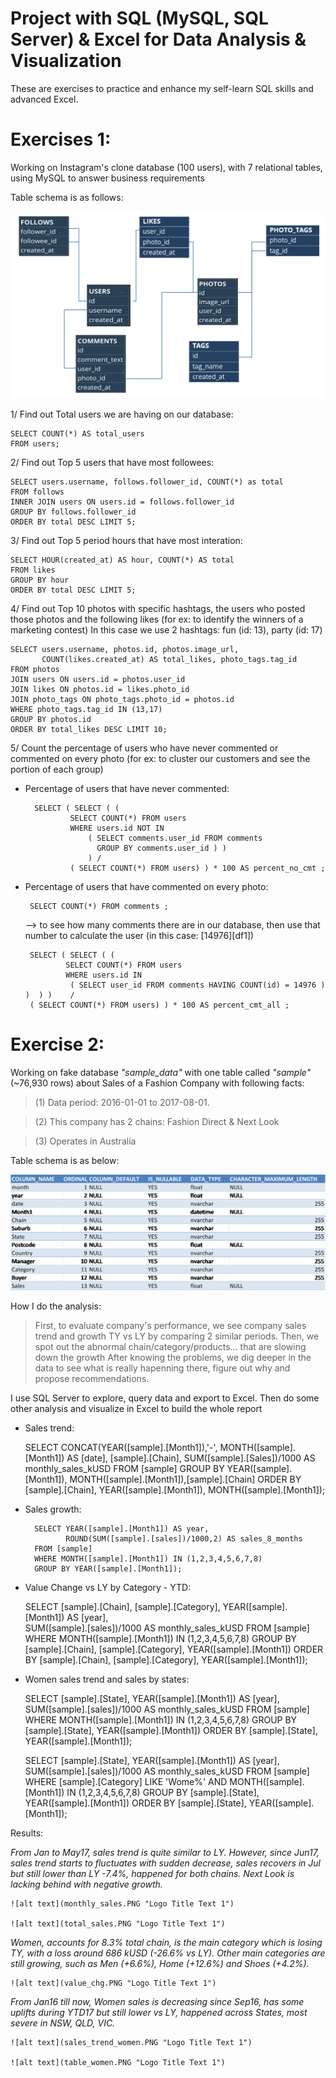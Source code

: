 # Project with SQL (MySQL, SQL Server) & Excel for Data Analysis & Visualization


These are exercises to practice and enhance my self-learn SQL skills and advanced Excel.

# Exercises 1:
  Working on Instagram's clone database (100 users), with 7 relational tables, using MySQL to answer business requirements
  
  Table schema is as follows: 
  
  ![alt text](ig_schema.PNG "Logo Title Text 1")
  
  
   1/ Find out Total users we are having on our database:
  
    SELECT COUNT(*) AS total_users
    FROM users;
   
  
  2/ Find out Top 5 users that have most followees:
  
    SELECT users.username, follows.follower_id, COUNT(*) as total
    FROM follows
    INNER JOIN users ON users.id = follows.follower_id
    GROUP BY follows.follower_id
    ORDER BY total DESC LIMIT 5;
    
    
  3/ Find out Top 5 period hours that have most interation:
  
    SELECT HOUR(created_at) AS hour, COUNT(*) AS total 
    FROM likes 
    GROUP BY hour 
    ORDER BY total DESC LIMIT 5;
    
  4/ Find out Top 10 photos with specific hashtags, the users who posted those photos and the following likes (for ex: to identify the winners of a marketing contest)
  In this case we use 2 hashtags: fun (id: 13), party (id: 17) 

    SELECT users.username, photos.id, photos.image_url,
           COUNT(likes.created_at) AS total_likes, photo_tags.tag_id
    FROM photos
    JOIN users ON users.id = photos.user_id 
    JOIN likes ON photos.id = likes.photo_id
    JOIN photo_tags ON photo_tags.photo_id = photos.id
    WHERE photo_tags.tag_id IN (13,17)
    GROUP BY photos.id 
    ORDER BY total_likes DESC LIMIT 10;
    
  5/ Count the percentage of users who have never commented or commented on every photo
  (for ex: to cluster our customers and see the portion of each group)

- Percentage of users that have never commented:

        SELECT ( SELECT ( (
                SELECT COUNT(*) FROM users 
                WHERE users.id NOT IN 
                    ( SELECT comments.user_id FROM comments	
                      GROUP BY comments.user_id ) )
                    ) / 
                ( SELECT COUNT(*) FROM users) ) * 100 AS percent_no_cmt ; 
 
 - Percentage of users that have commented on every photo: 
 
        SELECT COUNT(*) FROM comments ;
    --> to see how many comments there are in our database, then use that number to calculate the user (in this case: [14976][df1])

        SELECT ( SELECT ( (	
                SELECT COUNT(*) FROM users 
                WHERE users.id IN 
                 ( SELECT user_id FROM comments HAVING COUNT(id) = 14976 ) )  ) )    / 
        ( SELECT COUNT(*) FROM users) ) * 100 AS percent_cmt_all ; 


# Exercise 2:
  Working on fake database *"sample_data"* with one table called *"sample"* (~76,930 rows) about Sales of a Fashion Company with following facts: 

> (1)	Data period: 2016-01-01 to 2017-08-01.

> (2)	This company has 2 chains: Fashion Direct & Next Look

> (3)	Operates in Australia

Table schema is as below:


![alt text](sale_schema.png "Logo Title Text 1")



How I do the analysis:
>First, to evaluate company's performance, we see company sales trend and growth TY vs LY by comparing 2 similar periods. 
>Then, we spot out the abnormal chain/category/products... that are slowing down the growth 
>After knowing the problems, we dig deeper in the data to see what is really hapenning there,  figure out why and propose recommendations.

I use SQL Server to explore, query data and export to Excel. Then do some other analysis and visualize in Excel  to build the whole report

- Sales trend:


     SELECT	CONCAT(YEAR([sample].[Month1]),'-', MONTH([sample].[Month1]) AS
            [date],
            [sample].[Chain],
            SUM([sample].[Sales])/1000 AS monthly_sales_kUSD
    FROM [sample]
    GROUP BY YEAR([sample].[Month1]),
             MONTH([sample].[Month1]),[sample].[Chain]
    ORDER BY [sample].[Chain],
             YEAR([sample].[Month1]), MONTH([sample].[Month1]);
        
- Sales growth: 

        
        SELECT YEAR([sample].[Month1]) AS year, 
               ROUND(SUM([sample].[sales])/1000,2) AS sales_8_months
        FROM [sample]
        WHERE MONTH([sample].[Month1]) IN (1,2,3,4,5,6,7,8)
        GROUP BY YEAR([sample].[Month1]);
        
- Value Change vs LY by Category - YTD:


    SELECT [sample].[Chain], [sample].[Category], 
           YEAR([sample].[Month1]) AS [year],   
           SUM([sample].[sales])/1000 AS monthly_sales_kUSD
    FROM [sample]
    WHERE MONTH([sample].[Month1]) IN (1,2,3,4,5,6,7,8)
    GROUP BY [sample].[Chain], [sample].[Category],
             YEAR([sample].[Month1])
    ORDER BY [sample].[Chain], [sample].[Category],
             YEAR([sample].[Month1]);
                 
- Women sales trend and sales by states: 



    SELECT [sample].[State], YEAR([sample].[Month1]) AS [year], 
           SUM([sample].[sales])/1000 AS monthly_sales_kUSD
	FROM [sample]
    WHERE MONTH([sample].[Month1]) IN (1,2,3,4,5,6,7,8)
    GROUP BY [sample].[State], YEAR([sample].[Month1])
    ORDER BY [sample].[State], YEAR([sample].[Month1]);

    SELECT [sample].[State], YEAR([sample].[Month1]) AS [year],
           SUM([sample].[sales])/1000 AS monthly_sales_kUSD
	FROM [sample]
    WHERE [sample].[Category] LIKE 'Wome%'
	      AND MONTH([sample].[Month1]) IN (1,2,3,4,5,6,7,8)
    GROUP BY [sample].[State], YEAR([sample].[Month1])
    ORDER BY [sample].[State], YEAR([sample].[Month1]);

Results:

*From Jan to May17, sales trend is quite similar to LY. However, since Jun17, sales trend starts to fluctuates with sudden decrease, sales recovers in Jul but still lower than LY -7.4%, happened for both chains. 
Next Look is lacking behind with negative growth.*
	
	![alt text](monthly_sales.PNG "Logo Title Text 1")

	![alt text](total_sales.PNG "Logo Title Text 1")


*Women, accounts for 8.3% total chain, is the main category which is losing TY, with a loss around 686 kUSD (-26.6% vs LY). Other main categories are still growing, such as Men (+6.6%), Home (+12.6%) and Shoes (+4.2%).*

	![alt text](value_chg.PNG "Logo Title Text 1")


*From Jan16 till now, Women sales is decreasing since Sep16, has some uplifts during YTD17 but still lower vs LY, happened across States, most severe in NSW, QLD, VIC.*

	![alt text](sales_trend_women.PNG "Logo Title Text 1")
	
	![alt text](table_women.PNG "Logo Title Text 1")






